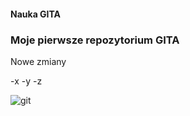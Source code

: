 #### Nauka GITA
### Moje pierwsze repozytorium GITA
Nowe zmiany

-x
-y
-z

![git ](https://octodex.github.com/images/privateinvestocat.jpg)
